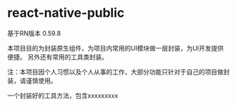 # react-native-public

基于RN版本 0.59.8

本项目目的为封装原生组件，为项目内常用的UI模块做一层封装，为UI开发提供便捷。
另外还有常用的工具类封装。

注：本项目因个人习惯以及个人从事的工作，大部分功能只针对于自己的项目做封装，请谨慎使用。



一个封装好的工具方法，包含xxxxxxxxx
